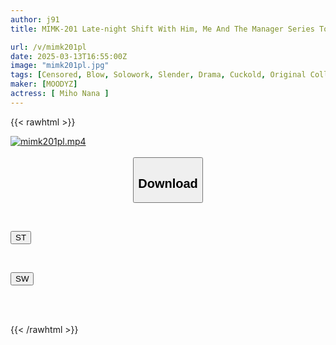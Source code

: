 ```yaml
---
author: j91
title: MIMK-201 Late-night Shift With Him, Me And The Manager Series Total Sales Of 220,000 Copies - Live-action Version - S1 X MOODYZ Nana Miho's First Collaboration With An Original Work! The Original Disgusting NTR Drama

url: /v/mimk201pl
date: 2025-03-13T16:55:00Z
image: "mimk201pl.jpg"
tags: [Censored, Blow, Solowork, Slender, Drama, Cuckold, Original Collaboration	]
maker: [MOODYZ]
actress: [ Miho Nana ]
---
```



{{< rawhtml >}}

<div class="video" data-videoid="Jyv0DeJDeYtjjb8">
    <a href="javascript:;">
        <img src="/v/mimk201pl/mimk201pl.jpg" width="WIDTH" height="HEIGHT" alt="mimk201pl.mp4" loading="lazy">
    </a>
</div>

<script type="text/javascript" src="https://j91.asia/asset/on-demand-st.js"></script>

<br>
  <link rel="stylesheet" href="https://j91.asia/asset/bs5.css">
  
  <center>
  <button class="btn btn-primary" type="button" data-bs-toggle="collapse" data-bs-target=".multi-collapse" aria-expanded="false" aria-controls="multiCollapseExample1 multiCollapseExample2"><h2>Download</h2></button></center>
</p>
<div class="row">
  <div class="col">
    <div class="collapse multi-collapse" id="multiCollapseExample1">
      <div class="card card-body">
	      	      <br>
<div class="buttons">  
<p><a href="/v/mimk201pl/st.html" target="_blank"><button class="btn-hover color-3"><i class="fa fa-download"></i> ST</button></a></p></div>
    </div>
  </div>
</div>
  <div class="col">
    <div class="collapse multi-collapse" id="multiCollapseExample2">
      <div class="card card-body">
	      <br>
<div class="buttons">
<p><a href="/v/mimk201pl/sw.html" target="_blank"><button class="btn-hover color-2"><i class="fa fa-download"></i> SW</button></a></p></div>
<br><br>
      </div>
    </div>
  </div>
</div>

{{< /rawhtml >}}